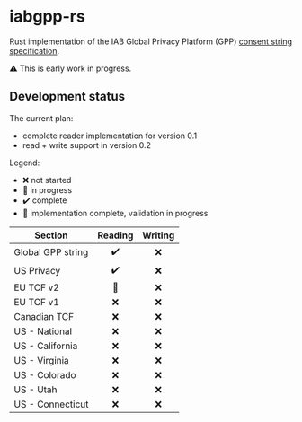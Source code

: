 # iabgpp-rs

Rust implementation of the IAB Global Privacy Platform (GPP) [consent string specification](https://github.com/InteractiveAdvertisingBureau/Global-Privacy-Platform).

⚠️ This is early work in progress.

## Development status

The current plan:
- complete reader implementation for version 0.1
- read + write support in version 0.2


Legend:
- ❌ not started
- 🚧 in progress
- ✔️ complete
- 🧪 implementation complete, validation in progress


| Section           | Reading | Writing |
|-------------------|:-------:|:-------:|
| Global GPP string |   ✔️    |    ❌    |
| US Privacy        |   ✔️    |    ❌    |
| EU TCF v2         |   🧪    |    ❌    |
| EU TCF v1         |    ❌    |    ❌    |
| Canadian TCF      |    ❌    |    ❌    |
| US - National     |    ❌    |    ❌    |
| US - California   |    ❌    |    ❌    |
| US - Virginia     |    ❌    |    ❌    |
| US - Colorado     |    ❌    |    ❌    |
| US - Utah         |    ❌    |    ❌    |
| US - Connecticut  |    ❌    |    ❌    |
